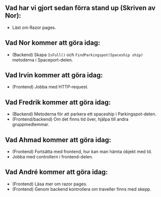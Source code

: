 ## Vad har vi gjort sedan förra stand up (Skriven av Nor): 

 - Läst om Razor pages.

## Vad Nor kommer att göra idag:

 - (Backend) Skapa `IsFull()` och `FindParkingspot(Spaceship ship)` metoderna i Spaceport-delen.

## Vad Irvin kommer att göra idag:

 - (Frontend) Jobba med HTTP-request.

## Vad Fredrik kommer att göra idag:


 - (Backend) Metoderna för att parkera ett spaceship i Parkingspot-delen.
 - (Frontend/backend) Om det finns tid över, hjälpa till andra gruppmedlemmar.

## Vad Ahmad kommer att göra idag:


 - (Frontend) Fortsätta med frontend, hur kan man hämta objekt med Id. 
 - Jobba med controllern i frontend-delen.

## Vad André kommer att göra idag:


 - (Frontend) Läsa mer om razor pages.
 - (Frontend) Genom backend kontrollera om traveller finns med skepp.
